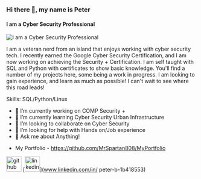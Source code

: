 ### Hi there 👋, my name is Peter
#### I am a Cyber Security Professional
![I am a Cyber Security Professional](https://pbs.twimg.com/profile_banners/224144026/1469752555/1500x500)

 I am a veteran nerd from an island that enjoys working with cyber security tech. I recently earned the Google Cyber Security Certification, and I am now working on achieving the Security + Certification. I am self taught with SQL and Python with certificates to show basic knowledge. 
 You'll find a number of my projects here, some being a work in progress. I am looking to gain experience, and learn as much as possible! I can't wait to see where this road leads! 

Skills: SQL/Python/Linux 

- 🔭 I’m currently working on COMP Security + 
- 🌱 I’m currently learning Cyber Security Urban Infrastructure 
- 👯 I’m looking to collaborate on Cyber Security 
- 🤔 I’m looking for help with Hands on/Job experience 
- 💬 Ask me about Anything!
<script src="https://tryhackme.com/badge/2022772"></script>


- My Portfolio - https://github.com/MrSpartan808/MyPortfolio

[<img src='https://cdn.jsdelivr.net/npm/simple-icons@3.0.1/icons/github.svg' alt='github' height='40'>](https://github.com/MrSpartan808)  [<img src='https://cdn.jsdelivr.net/npm/simple-icons@3.0.1/icons/linkedin.svg' alt='linkedin' height='40'>](www.linkedin.com/in/ peter-b-1b418553)  


